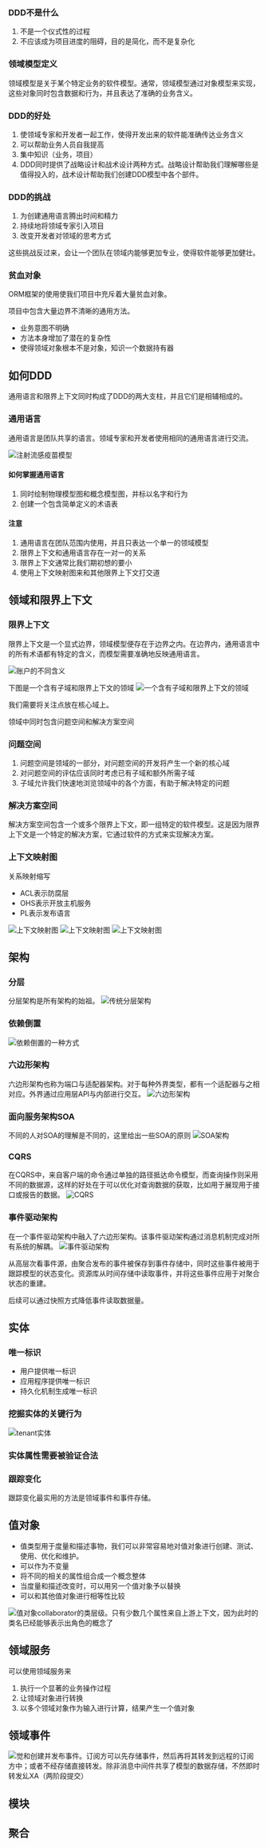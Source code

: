 ### DDD不是什么
1. 不是一个仪式性的过程
2. 不应该成为项目进度的阻碍，目的是简化，而不是复杂化

### 领域模型定义
领域模型是关于某个特定业务的软件模型。通常，领域模型通过对象模型来实现，这些对象同时包含数据和行为，并且表达了准确的业务含义。

### DDD的好处
1. 使领域专家和开发者一起工作，使得开发出来的软件能准确传达业务含义
2. 可以帮助业务人员自我提高
3. 集中知识（业务，项目）
4. DDD同时提供了战略设计和战术设计两种方式。战略设计帮助我们理解哪些是值得投入的，战术设计帮助我们创建DDD模型中各个部件。

### DDD的挑战
1. 为创建通用语言腾出时间和精力
2. 持续地将领域专家引入项目
3. 改变开发者对领域的思考方式

这些挑战反过来，会让一个团队在领域内能够更加专业，使得软件能够更加健壮。

### 贫血对象
ORM框架的使用使我们项目中充斥着大量贫血对象。

项目中包含大量边界不清晰的通用方法。
- 业务意图不明确
- 方法本身增加了潜在的复杂性
- 使得领域对象根本不是对象，知识一个数据持有器

## 如何DDD
通用语言和限界上下文同时构成了DDD的两大支柱，并且它们是相辅相成的。

### 通用语言
通用语言是团队共享的语言。领域专家和开发者使用相同的通用语言进行交流。

![注射流感疫苗模型](https://github.com/southCountry/omar-blog/raw/master/images/ddd/example-vaccine.png)

#### 如何掌握通用语言
1. 同时绘制物理模型图和概念模型图，并标以名字和行为
2. 创建一个包含简单定义的术语表

#### 注意
1. 通用语言在团队范围内使用，并且只表达一个单一的领域模型
2. 限界上下文和通用语言存在一对一的关系
3. 限界上下文通常比我们期初想的要小
4. 使用上下文映射图来和其他限界上下文打交道

## 领域和限界上下文
### 限界上下文
限界上下文是一个显式边界，领域模型便存在于边界之内。在边界内，通用语言中的所有术语都有特定的含义，而模型需要准确地反映通用语言。

![账户的不同含义](https://github.com/southCountry/omar-blog/raw/master/images/ddd/example-account.png)

下图是一个含有子域和限界上下文的领域
![一个含有子域和限界上下文的领域](https://github.com/southCountry/omar-blog/raw/master/images/ddd/domian-context.png)

我们需要将关注点放在核心域上。

领域中同时包含问题空间和解决方案空间

### 问题空间
1. 问题空间是领域的一部分，对问题空间的开发将产生一个新的核心域
2. 对问题空间的评估应该同时考虑已有子域和额外所需子域
3. 子域允许我们快速地浏览领域中的各个方面，有助于解决特定的问题

### 解决方案空间
解决方案空间包含一个或多个限界上下文，即一组特定的软件模型。这是因为限界上下文是一个特定的解决方案，它通过软件的方式来实现解决方案。

### 上下文映射图
关系映射缩写
- ACL表示防腐层
- OHS表示开放主机服务
- PL表示发布语言

![上下文映射图](https://github.com/southCountry/omar-blog/raw/master/images/ddd/context-mapping.png)
![上下文映射图](https://github.com/southCountry/omar-blog/raw/master/images/ddd/example-context.png)
![上下文映射图](https://github.com/southCountry/omar-blog/raw/master/images/ddd/example-context-code.png)

## 架构
### 分层
分层架构是所有架构的始祖。
![传统分层架构](https://github.com/southCountry/omar-blog/raw/master/images/ddd/ddd-layer.png)

### 依赖倒置
![依赖倒置的一种方式](https://github.com/southCountry/omar-blog/raw/master/images/ddd/dependency-revert.png)

### 六边形架构
六边形架构也称为端口与适配器架构。对于每种外界类型，都有一个适配器与之相对应。外界通过应用层API与内部进行交互。
![六边形架构](https://github.com/southCountry/omar-blog/raw/master/images/ddd/six-edge-arc.png)

### 面向服务架构SOA
不同的人对SOA的理解是不同的，这里给出一些SOA的原则
![SOA架构](https://github.com/southCountry/omar-blog/raw/master/images/ddd/soa-principle.png)

### CQRS
在CQRS中，来自客户端的命令通过单独的路径抵达命令模型，而查询操作则采用不同的数据源，这样的好处在于可以优化对查询数据的获取，比如用于展现用于接口或报告的数据。
![CQRS](https://github.com/southCountry/omar-blog/raw/master/images/ddd/CQRS.png)

### 事件驱动架构
在一个事件驱动架构中融入了六边形架构。该事件驱动架构通过消息机制完成对所有系统的解耦。
![事件驱动架构](https://github.com/southCountry/omar-blog/raw/master/images/ddd/event-driven-arc.png)

从高层次看事件源，由聚合发布的事件被保存到事件存储中，同时这些事件被用于跟踪模型的状态变化。资源库从时间存储中读取事件，并将这些事件应用于对聚合状态的重建。

后续可以通过快照方式降低事件读取数据量。

## 实体
### 唯一标识
- 用户提供唯一标识
- 应用程序提供唯一标识
- 持久化机制生成唯一标识

### 挖掘实体的关键行为
![tenant实体](https://githhub.com/southCountry/omar-blog/raw/master/images/ddd/tenant-entity.png)

### 实体属性需要被验证合法

### 跟踪变化
跟踪变化最实用的方法是领域事件和事件存储。

## 值对象
- 值类型用于度量和描述事物，我们可以非常容易地对值对象进行创建、测试、使用、优化和维护。
- 可以作为不变量
- 将不同的相关的属性组合成一个概念整体
- 当度量和描述改变时，可以用另一个值对象予以替换
- 可以和其他值对象进行相等性比较

![值对象collaborator的类层级。只有少数几个属性来自上游上下文，因为此时的类名已经能够表示出角色的概念了](https://githhub.com/southCountry/omar-blog/raw/master/images/ddd/value-object.png)

## 领域服务
可以使用领域服务来
1. 执行一个显著的业务操作过程
2. 让领域对象进行转换
3. 以多个领域对象作为输入进行计算，结果产生一个值对象

## 领域事件
![觉和创建并发布事件。订阅方可以先存储事件，然后再将其转发到远程的订阅方中；或者不经存储直接转发。除非消息中间件共享了模型的数据存储，不然即时转发乣XA（两阶段提交）](https://githhub.com/southCountry/omar-blog/raw/master/images/ddd/domain-event.png)

## 模块

## 聚合








